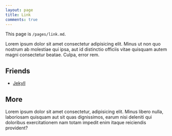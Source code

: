 ```yaml
---
layout: page
title: Link
comments: true
---
```


This page is `/pages/link.md`.

Lorem ipsum dolor sit amet consectetur adipisicing elit. Minus ut non quo nostrum ab molestiae qui ipsa, aut id distinctio officiis vitae quisquam autem magni consectetur beatae. Culpa, error rem.

## Friends

* [Jekyll](https://jekyllrb.com/)

## More

Lorem ipsum dolor sit amet consectetur, adipisicing elit. Minus libero nulla, laboriosam quisquam aut sit quas dignissimos, earum nisi deleniti qui doloribus exercitationem nam totam impedit enim itaque reiciendis provident?
